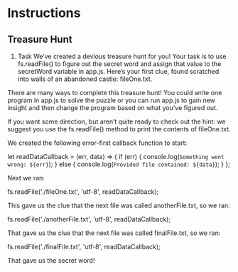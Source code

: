 # Instructions
## Treasure Hunt

1. Task
We’ve created a devious treasure hunt for you! Your task is to use fs.readFile() to figure out the secret word and assign that value to the secretWord variable in app.js. Here’s your first clue, found scratched into walls of an abandoned castle: fileOne.txt.

There are many ways to complete this treasure hunt! You could write one program in app.js to solve the puzzle or you can run app.js to gain new insight and then change the program based on what you’ve figured out.

If you want some direction, but aren’t quite ready to check out the hint: we suggest you use the fs.readFile() method to print the contents of fileOne.txt.

We created the following error-first callback function to start:

let readDataCallback = (err, data) => {
  if (err) {
    console.log(`Something went wrong: ${err}`);
  } else {
    console.log(`Provided file contained: ${data}`);
  }
}; 


Next we ran:

fs.readFile('./fileOne.txt', 'utf-8', readDataCallback);


This gave us the clue that the next file was called anotherFile.txt, so we ran:

fs.readFile('./anotherFile.txt', 'utf-8', readDataCallback);


That gave us the clue that the next file was called finalFile.txt, so we ran:

fs.readFile('./finalFile.txt', 'utf-8', readDataCallback);


That gave us the secret word!